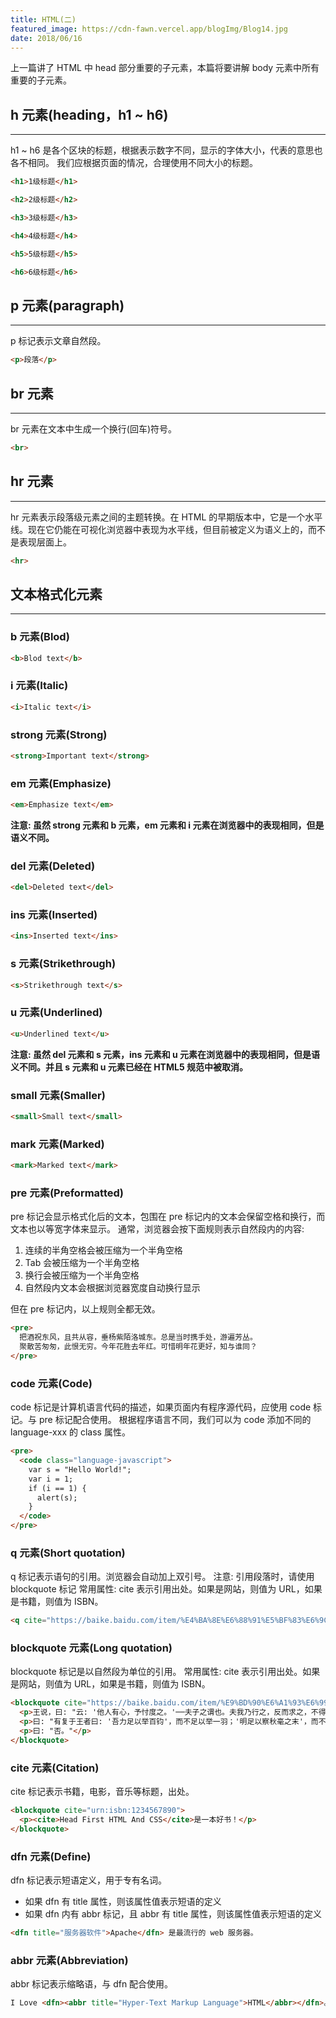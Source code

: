 ```yaml
---
title: HTML(二)
featured_image: https://cdn-fawn.vercel.app/blogImg/Blog14.jpg
date: 2018/06/16
---
```


上一篇讲了 HTML 中 head 部分重要的子元素，本篇将要讲解 body 元素中所有重要的子元素。

## h 元素(heading，h1 ~ h6)
***  
h1 ~ h6 是各个区块的标题，根据表示数字不同，显示的字体大小，代表的意思也各不相同。
我们应根据页面的情况，合理使用不同大小的标题。
``` HTML
<h1>1级标题</h1>
```
``` HTML
<h2>2级标题</h2>
``` 
``` HTML
<h3>3级标题</h3>
``` 
``` HTML
<h4>4级标题</h4>
```
``` HTML
<h5>5级标题</h5>
``` 
``` HTML
<h6>6级标题</h6>
``` 

## p 元素(paragraph)
***  
p 标记表示文章自然段。
``` HTML
<p>段落</p>
``` 

## br 元素
***  
br 元素在文本中生成一个换行(回车)符号。  
``` HTML
<br>
``` 

## hr 元素
***  
hr 元素表示段落级元素之间的主题转换。在 HTML 的早期版本中，它是一个水平线。现在它仍能在可视化浏览器中表现为水平线，但目前被定义为语义上的，而不是表现层面上。
``` HTML
<hr>
``` 

## 文本格式化元素
***  
### b 元素(Blod)
``` HTML
<b>Blod text</b>
``` 

### i 元素(Italic)
``` HTML
<i>Italic text</i>
``` 

### strong 元素(Strong)
``` HTML
<strong>Important text</strong>
``` 

### em 元素(Emphasize)
``` HTML
<em>Emphasize text</em>
``` 

**注意: 虽然 strong 元素和 b 元素，em 元素和 i 元素在浏览器中的表现相同，但是语义不同。**

### del 元素(Deleted)
``` HTML
<del>Deleted text</del>
``` 

### ins 元素(Inserted)
``` HTML
<ins>Inserted text</ins>
``` 

### s 元素(Strikethrough)
``` HTML
<s>Strikethrough text</s>
``` 

### u 元素(Underlined)
``` HTML
<u>Underlined text</u>
``` 

**注意: 虽然 del 元素和 s 元素，ins 元素和 u 元素在浏览器中的表现相同，但是语义不同。并且 s 元素和 u 元素已经在 HTML5 规范中被取消。**

### small 元素(Smaller)
``` HTML
<small>Small text</small>
``` 

### mark 元素(Marked)
``` HTML
<mark>Marked text</mark>
``` 

### pre 元素(Preformatted)
pre 标记会显示格式化后的文本，包围在 pre 标记内的文本会保留空格和换行，而文本也以等宽字体来显示。
通常，浏览器会按下面规则表示自然段内的内容: 
1. 连续的半角空格会被压缩为一个半角空格
2. Tab 会被压缩为一个半角空格
3. 换行会被压缩为一个半角空格
4. 自然段内文本会根据浏览器宽度自动换行显示

但在 pre 标记内，以上规则全都无效。
``` HTML
<pre>
  把酒祝东风，且共从容，垂杨紫陌洛城东。总是当时携手处，游遍芳丛。
  聚散苦匆匆，此恨无穷。今年花胜去年红。可惜明年花更好，知与谁同？
</pre>
``` 

### code 元素(Code)
code 标记是计算机语言代码的描述，如果页面内有程序源代码，应使用 code 标记。与 pre 标记配合使用。
根据程序语言不同，我们可以为 code 添加不同的 language-xxx 的 class 属性。
``` HTML
<pre>
  <code class="language-javascript">
    var s = "Hello World!";
    var i = 1;
    if (i == 1) {
      alert(s);
    }
  </code>
</pre>
``` 

### q 元素(Short quotation)
q 标记表示语句的引用。浏览器会自动加上双引号。
注意: 引用段落时，请使用 blockquote 标记
常用属性: cite 表示引用出处。如果是网站，则值为 URL，如果是书籍，则值为 ISBN。
``` HTML
<q cite="https://baike.baidu.com/item/%E4%BA%8E%E6%88%91%E5%BF%83%E6%9C%89%E6%88%9A%E6%88%9A%E7%84%89">于我心有戚戚焉</q>
```

### blockquote 元素(Long quotation)
blockquote 标记是以自然段为单位的引用。
常用属性: cite 表示引用出处。如果是网站，则值为 URL，如果是书籍，则值为 ISBN。
``` HTML
<blockquote cite="https://baike.baidu.com/item/%E9%BD%90%E6%A1%93%E6%99%8B%E6%96%87%E4%B9%8B%E4%BA%8B/7336481">
  <p>王说，曰: "云: '他人有心，予忖度之。'──夫子之谓也。夫我乃行之，反而求之，不得吾心；夫子言之，于我心有戚戚焉。"此心之所以合于王者，何也？"</p>
  <p>曰: "有复于王者曰: '吾力足以举百钧'，而不足以举一羽；'明足以察秋毫之末'，而不见舆薪，则王许之乎？"</p>
  <p>曰: "否。"</p>
</blockquote>
```

### cite 元素(Citation)
cite 标记表示书籍，电影，音乐等标题，出处。
``` HTML
<blockquote cite="urn:isbn:1234567890">
  <p><cite>Head First HTML And CSS</cite>是一本好书！</p>
</blockquote>
```

### dfn 元素(Define)
dfn 标记表示短语定义，用于专有名词。
- 如果 dfn 有 title 属性，则该属性值表示短语的定义
- 如果 dfn 内有 abbr 标记，且 abbr 有 title 属性，则该属性值表示短语的定义

``` HTML
<dfn title="服务器软件">Apache</dfn> 是最流行的 web 服务器。
```

### abbr 元素(Abbreviation)
abbr 标记表示缩略语，与 dfn 配合使用。
``` HTML
I Love <dfn><abbr title="Hyper-Text Markup Language">HTML</abbr></dfn>。
```